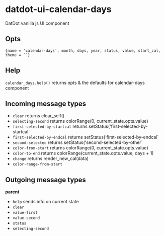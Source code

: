 # datdot-ui-calendar-days
DatDot vanilla js UI component

Opts
---

`{name = 'calendar-days', month, days, year, status, value, start_cal, theme = ``}`

Help
---
`calendar_days.help()` returns opts & the defaults for calendar-days component


Incoming message types
---

- `clear` returns clear_self()
- `selecting-second` returns colorRange(0, current_state.opts.value)
- `first-selected-by-startcal` returns setStatus('first-selected-by-startcal`
- `first-selected-by-endcal` returns setStatus('first-selected-by-endcal`
- `second-selected` returns setStatus('second-selected-by-other`
- `color-from-start` returns colorRange(0, current_state.opts.value)
- `color-to-end` returns colorRange(current_state.opts.value, days + 1)
- `change` returns render_new_cal(data)
- `color-range-from-start`


Outgoing message types
---

**parent**
- `help` sends info on current state
- `clear`
- `value-first`
- `value-second`
- `status`
- `selecting-second`
